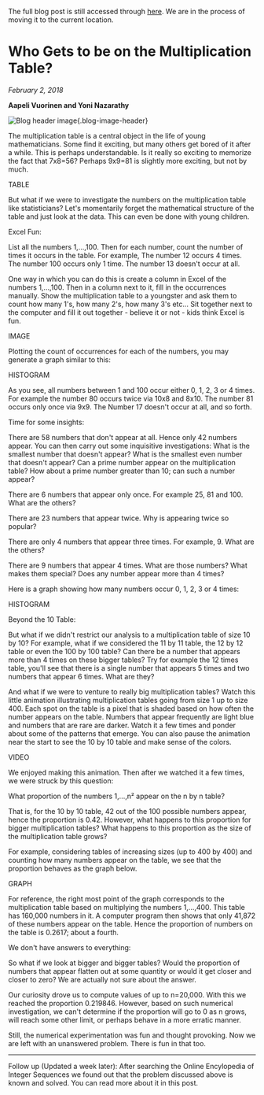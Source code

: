 The full blog post is still accessed through [here](https://www.1onepsilon.com/single-post/2018/01/28/How-Many-Times-Does-a-Number-Appear-on-the-Times-Table). We are in the process of moving it to the current location.

# Who Gets to be on the Multiplication Table?


*February 2, 2018*

**Aapeli Vuorinen and Yoni Nazarathy**

![Blog header image](https://es-app.com/assets/843nxa.jpg){.blog-image-header}

The multiplication table is a central object in the life of young mathematicians. Some find it exciting, but many others get bored of it after a while. This is perhaps understandable. Is it really so exciting to memorize the fact that 7x8=56? Perhaps 9x9=81 is slightly more exciting, but not by much. 

TABLE

But what if we were to investigate the numbers on the multiplication table like statisticians? Let's momentarily forget the mathematical structure of the table and just look at the data. This can even be done with young children.

 

Excel Fun:

 

List all the numbers 1,...,100. Then for each number, count the number of times it occurs in the table.  For example, The number 12 occurs 4 times. The number 100 occurs only 1 time. The number 13 doesn't occur at all.

 

One way in which you can do this is create a column in Excel of the numbers 1,...,100. Then in a column next to it, fill in the occurrences manually.  Show the multiplication table to a youngster and ask them to count how many 1's, how many 2's, how many 3's etc... Sit together next to the computer and fill it out together - believe it or not - kids think Excel is fun.

IMAGE

Plotting the count of occurrences for each of the numbers, you may generate a graph similar to this:

HISTOGRAM

As you see, all numbers between 1 and 100 occur either 0, 1, 2, 3 or 4 times. For example the number 80 occurs twice via 10x8 and 8x10.  The number 81 occurs only once via 9x9. The Number 17 doesn't occur at all, and so forth.

 

Time for some insights:

 

There are 58 numbers that don't appear at all. Hence only 42 numbers appear. You can then carry out some inquisitive investigations: What is the smallest number that doesn't appear? What is the smallest even number that doesn't appear? Can a prime number appear on the multiplication table? How about a prime number greater than 10; can such a number appear?

 

There are 6 numbers that appear only once. For example 25, 81 and 100. What are the others?

 

There are 23 numbers that appear twice. Why is appearing twice so popular?

 

There are only 4 numbers that appear three times. For example, 9. What are the others?

 

There are 9 numbers that appear 4 times. What are those numbers? What makes them special?  Does any number appear more than 4 times?

 

Here is a graph showing how many numbers occur 0, 1, 2, 3 or 4 times:

HISTOGRAM

Beyond the 10 Table: 

 

But what if we didn't restrict our analysis to a multiplication table of size 10 by 10? For example, what if we considered the 11 by 11 table, the 12 by 12 table or even the 100 by 100 table? Can there be a number that appears more than 4 times on these bigger tables? Try for example the 12 times table, you'll see that there is a single number that appears 5 times and two numbers that appear 6 times. What are they?

 

And what if we were to venture to really big multiplication tables? Watch this little animation illustrating multiplication tables going from size 1 up to size 400. Each spot on the table is a pixel that is shaded based on how often the number appears on the table. Numbers that appear frequently are light blue and numbers that are rare are darker. Watch it a few times and ponder about some of the patterns that emerge. You can also pause the animation near the start to see the 10 by 10 table and make sense of the colors.

VIDEO

We enjoyed making this animation. Then after we watched it a few times, we were struck by this question:

 

What proportion of the numbers 1,...,n² appear on the n by n table?

 

That is, for the 10 by 10 table, 42 out of the 100 possible numbers appear, hence the proportion is 0.42. However, what happens to this proportion for bigger multiplication tables? What happens to this proportion as the size of the multiplication table grows? 

 

For example, considering tables of increasing sizes (up to 400 by 400) and counting how many numbers appear on the table, we see that the proportion behaves as the graph below.

GRAPH

For reference, the right most point of the graph corresponds to the multiplication table based on multiplying the numbers 1,...,400. This table has 160,000 numbers in it. A computer program then shows that only 41,872 of these numbers appear on the table. Hence the proportion of numbers on the table is 0.2617; about a fourth. 

 

We don't have answers to everything: 

 

So what if we look at bigger and bigger tables? Would the proportion of numbers that appear flatten out at some quantity or would it get closer and closer to zero? We are actually not sure about the answer. 

 

Our curiosity drove us to compute values of up to n=20,000. With this we reached the proportion 0.219846. However, based on such numerical investigation, we can't determine if the proportion will go to 0 as n grows, will reach some other limit, or perhaps behave in a more erratic manner.

 

Still, the numerical experimentation was fun and thought provoking. Now we are left with an unanswered problem. There is fun in that too.

---

Follow up (Updated a week later): After searching the Online Encylopedia of Integer Sequences we found out that the problem discussed above is known and solved. You can read more about it in this post.

 

 
